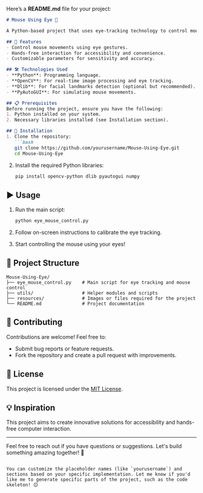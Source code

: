 Here’s a **README.md** file for your project:

```markdown
# Mouse Using Eye 🎯

A Python-based project that uses eye-tracking technology to control mouse movements. This innovative solution enables hands-free interaction with your computer, leveraging OpenCV and advanced computer vision techniques.

## 🚀 Features
- Control mouse movements using eye gestures.
- Hands-free interaction for accessibility and convenience.
- Customizable parameters for sensitivity and accuracy.

## 🛠️ Technologies Used
- **Python**: Programming language.
- **OpenCV**: For real-time image processing and eye tracking.
- **Dlib**: For facial landmarks detection (optional but recommended).
- **PyAutoGUI**: For simulating mouse movements.

## 📋 Prerequisites
Before running the project, ensure you have the following:
1. Python installed on your system.
2. Necessary libraries installed (see Installation section).

## 🔧 Installation
1. Clone the repository:
   ```bash
   git clone https://github.com/yourusername/Mouse-Using-Eye.git
   cd Mouse-Using-Eye
   ```

2. Install the required Python libraries:
   ```bash
   pip install opencv-python dlib pyautogui numpy
   ```

## ▶️ Usage
1. Run the main script:
   ```bash
   python eye_mouse_control.py
   ```

2. Follow on-screen instructions to calibrate the eye tracking.

3. Start controlling the mouse using your eyes!

## 📂 Project Structure
```
Mouse-Using-Eye/
├── eye_mouse_control.py    # Main script for eye tracking and mouse control
├── utils/                  # Helper modules and scripts
├── resources/              # Images or files required for the project
└── README.md               # Project documentation
```

## 🤝 Contributing
Contributions are welcome! Feel free to:
- Submit bug reports or feature requests.
- Fork the repository and create a pull request with improvements.

## 📜 License
This project is licensed under the [MIT License](LICENSE).

## 💡 Inspiration
This project aims to create innovative solutions for accessibility and hands-free computer interaction.

---

Feel free to reach out if you have questions or suggestions. Let's build something amazing together! 🚀
```

You can customize the placeholder names (like `yourusername`) and sections based on your specific implementation. Let me know if you'd like me to generate specific parts of the project, such as the code skeleton! 😊
